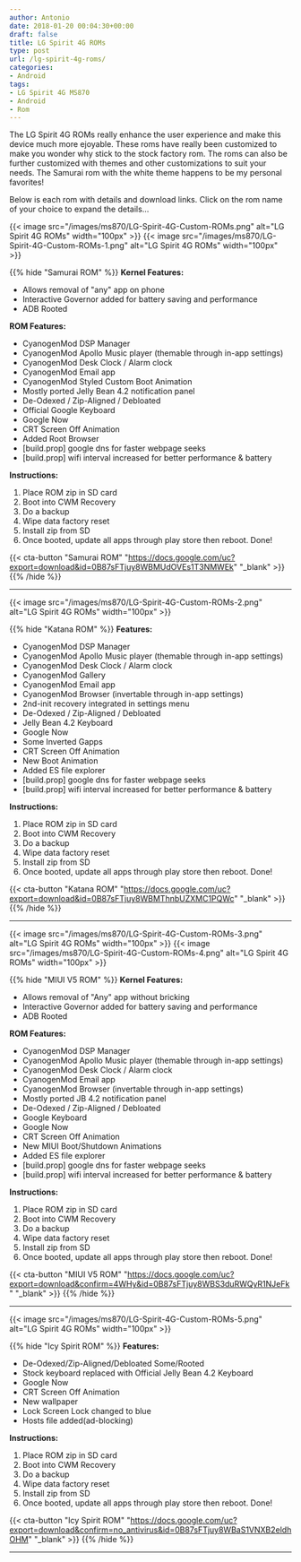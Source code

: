 ```yaml
---
author: Antonio
date: 2018-01-20 00:04:30+00:00
draft: false
title: LG Spirit 4G ROMs
type: post
url: /lg-spirit-4g-roms/
categories:
- Android
tags:
- LG Spirit 4G MS870
- Android
- Rom
---
```


The LG Spirit 4G ROMs really enhance the user experience and make this device much more ejoyable. These roms have really been customized to make you wonder why stick to the stock factory rom. The roms can also be further customized with themes and other customizations to suit your needs. The Samurai rom with the white theme happens to be my personal favorites!

<!--more-->

Below is each rom with details and download links. Click on the rom name of your choice to expand the details...

{{< image src="/images/ms870/LG-Spirit-4G-Custom-ROMs.png" alt="LG Spirit 4G ROMs" width="100px" >}}
{{< image src="/images/ms870/LG-Spirit-4G-Custom-ROMs-1.png" alt="LG Spirit 4G ROMs" width="100px" >}}

{{% hide "Samurai ROM" %}}
**Kernel Features:**

- Allows removal of "any" app on phone
- Interactive Governor added for battery saving and performance
- ADB Rooted

**ROM Features:**

- CyanogenMod DSP Manager
- CyanogenMod Apollo Music player (themable through in-app settings)
- CyanogenMod Desk Clock / Alarm clock
- CyanogenMod Email app
- CyanogenMod Styled Custom Boot Animation
- Mostly ported Jelly Bean 4.2 notification panel
- De-Odexed / Zip-Aligned / Debloated
- Official Google Keyboard
- Google Now
- CRT Screen Off Animation
- Added Root Browser
- [build.prop] google dns for faster webpage seeks
- [build.prop] wifi interval increased for better performance & battery

**Instructions:**

1. Place ROM zip in SD card
2. Boot into CWM Recovery
3. Do a backup
4. Wipe data factory reset
5. Install zip from SD
6. Once booted, update all apps through play store then reboot. Done!

{{< cta-button "Samurai ROM" "https://docs.google.com/uc?export=download&id=0B87sFTjuy8WBMUdOVEs1T3NMWEk" "_blank" >}}
{{% /hide %}}
<hr>

{{< image src="/images/ms870/LG-Spirit-4G-Custom-ROMs-2.png" alt="LG Spirit 4G ROMs" width="100px" >}}

{{% hide "Katana ROM" %}}
**Features:**

- CyanogenMod DSP Manager
- CyanogenMod Apollo Music player (themable through in-app settings)
- CyanogenMod Desk Clock / Alarm clock
- CyanogenMod Gallery
- CyanogenMod Email app
- CyanogenMod Browser (invertable through in-app settings)
- 2nd-init recovery integrated in settings menu
- De-Odexed / Zip-Aligned / Debloated
- Jelly Bean 4.2 Keyboard
- Google Now
- Some Inverted Gapps
- CRT Screen Off Animation
- New Boot Animation
- Added ES file explorer
- [build.prop] google dns for faster webpage seeks
- [build.prop] wifi interval increased for better performance & battery

**Instructions:**

1. Place ROM zip in SD card
2. Boot into CWM Recovery
3. Do a backup
4. Wipe data factory reset
5. Install zip from SD
6. Once booted, update all apps through play store then reboot. Done!

{{< cta-button "Katana ROM" "https://docs.google.com/uc?export=download&id=0B87sFTjuy8WBMThnbUZXMC1PQWc" "_blank" >}}
{{% /hide %}}
<hr>

{{< image src="/images/ms870/LG-Spirit-4G-Custom-ROMs-3.png" alt="LG Spirit 4G ROMs" width="100px" >}}
{{< image src="/images/ms870/LG-Spirit-4G-Custom-ROMs-4.png" alt="LG Spirit 4G ROMs" width="100px" >}}

{{% hide "MIUI V5 ROM" %}}
**Kernel Features:**

- Allows removal of "Any" app without bricking
- Interactive Governor added for battery saving and performance
- ADB Rooted

**ROM Features:**

- CyanogenMod DSP Manager
- CyanogenMod Apollo Music player (themable through in-app settings)
- CyanogenMod Desk Clock / Alarm clock
- CyanogenMod Email app
- CyanogenMod Browser (invertable through in-app settings)
- Mostly ported JB 4.2 notification panel
- De-Odexed / Zip-Aligned / Debloated
- Google Keyboard
- Google Now
- CRT Screen Off Animation
- New MIUI Boot/Shutdown Animations
- Added ES file explorer
- [build.prop] google dns for faster webpage seeks
- [build.prop] wifi interval increased for better performance & battery

**Instructions:**

1. Place ROM zip in SD card
2. Boot into CWM Recovery
3. Do a backup
4. Wipe data factory reset
5. Install zip from SD
6. Once booted, update all apps through play store then reboot. Done!

{{< cta-button "MIUI V5 ROM" "https://docs.google.com/uc?export=download&confirm=4WHy&id=0B87sFTjuy8WBS3duRWQyR1NJeFk" "_blank" >}}
{{% /hide %}}
<hr>

{{< image src="/images/ms870/LG-Spirit-4G-Custom-ROMs-5.png" alt="LG Spirit 4G ROMs" width="100px" >}}

{{% hide "Icy Spirit ROM" %}}
**Features:**

- De-Odexed/Zip-Aligned/Debloated Some/Rooted
- Stock keyboard replaced with Official Jelly Bean 4.2 Keyboard
- Google Now
- CRT Screen Off Animation
- New wallpaper
- Lock Screen Lock changed to blue
- Hosts file added(ad-blocking)

**Instructions:**

1. Place ROM zip in SD card
2. Boot into CWM Recovery
3. Do a backup
4. Wipe data factory reset
5. Install zip from SD
6. Once booted, update all apps through play store then reboot. Done!

{{< cta-button "Icy Spirit ROM" "https://docs.google.com/uc?export=download&confirm=no_antivirus&id=0B87sFTjuy8WBaS1VNXB2eldhOHM" "_blank" >}}
{{% /hide %}}
<hr>
